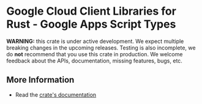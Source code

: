 # Google Cloud Client Libraries for Rust - Google Apps Script Types

<!-- Code generated by sidekick. DO NOT EDIT. -->

**WARNING:** this crate is under active development. We expect multiple breaking
changes in the upcoming releases. Testing is also incomplete, we do **not**
recommend that you use this crate in production. We welcome feedback about the
APIs, documentation, missing features, bugs, etc.



## More Information

* Read the [crate's documentation](https://docs.rs/google-cloud-apps-script-type-gmail/latest/google-cloud-apps-script-type-gmail)
